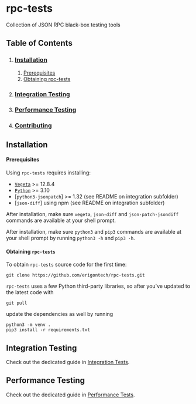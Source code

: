 # rpc-tests
Collection of JSON RPC black-box testing tools

## Table of Contents
1. ### [Installation](#installation)
    1. [Prerequisites](#prerequisites)
    2. [Obtaining rpc-tests](#obtaining-rpc-tests)
2. ### [Integration Testing](#integration-testing)
3. ### [Performance Testing](#performance-testing)
4. ### [Contributing](#contributing)

## Installation

#### Prerequisites

Using `rpc-tests` requires installing:
* [`Vegeta`](https://github.com/tsenart/vegeta) >= 12.8.4
* [`Python`](https://python.org/) >= 3.10
* [`python3-jsonpatch`] >= 1.32 (see README on integration subfolder)
* [`json-diff`] using npm (see README on integration subfolder)

After installation, make sure `vegeta`, `json-diff` and `json-patch-jsondiff ` commands are available at your shell prompt.

After installation, make sure `python3` and `pip3` commands are available at your shell prompt by running `python3 -h` and `pip3 -h`.

#### Obtaining `rpc-tests`

To obtain `rpc-tests` source code for the first time:
```
git clone https://github.com/erigontech/rpc-tests.git
```

`rpc-tests` uses a few Python third-party libraries, so after you've updated to the latest code with
```
git pull
```
update the dependencies as well by running
```
python3 -m venv .
pip3 install -r requirements.txt
```

## Integration Testing

Check out the dedicated guide in [Integration Tests](./integration/README.md).

## Performance Testing

Check out the dedicated guide in [Performance Tests](./perf/README.md).
